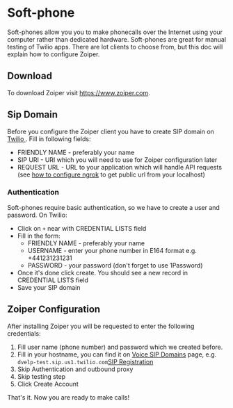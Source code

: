# Soft-phone

Soft-phones allow you you to make phonecalls over the Internet using your computer rather than dedicated hardware. Soft-phones are great for manual testing of Twilio apps. There are lot clients to choose from, but this doc will explain how to configure Zoiper.

## Download

To download Zoiper visit https://www.zoiper.com.

## Sip Domain

Before you configure the Zoiper client you have to create SIP domain on [Twilio ](https://www.twilio.com/console/voice/sip/endpoints/add). Fill in following fields:
- FRIENDLY NAME - preferably your name
- SIP URI - URI which you will need to use for Zoiper configuration later
- REQUEST URL - URL to your application which will handle API requests (see [how to configure ngrok](https://github.com/DVELP/cookbook/blob/master/guides/tools/ngrok.md) to get public url from your localhost)

### Authentication

Soft-phones require basic authentication, so we have to create a user and password. On Twilio:
- Click on `+` near with CREDENTIAL LISTS field
- Fill in the form:
  - FRIENDLY NAME - preferably your name
  - USERNAME - enter your phone number in E164 format e.g. +441231231231
  - PASSWORD - your password (don't forget to use 1Password)
- Once it's done click create. You should see a new record in CREDENTIAL LISTS field
- Save your SIP domain

## Zoiper Configuration

After installing Zoiper you will be requested to enter the following credentials:
1. Fill user name (phone number) and password which we created before.
2. Fill in your hostname, you can find it on [Voice SIP Domains](https://www.twilio.com/console/voice/sip/endpoints) page, e.g. `dvelp-test.sip.us1.twilio.com`[SIP Registration](https://www.twilio.com/docs/voice/api/sip-registration)
3. Skip Authentication and outbound proxy
4. Skip testing step
5. Click Create Account

That's it. Now you are ready to make calls!
